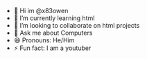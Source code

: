 - 👋 Hi im @x83owen
- 🌱 I’m currently learning html
- 👯 I’m looking to collaborate on html projects
- 💬 Ask me about Computers
- 😄 Pronouns: He/Him
- ⚡ Fun fact: I am a youtuber
